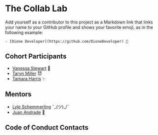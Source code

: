 # The Collab Lab

Add yourself as a contributor to this project as a Markdown link that links your name to your GitHub profile and shows your favorite emoji, as in the following example:

    - [Dione Developer](https://github.com/DioneDeveloper) 💅

## Cohort Participants

- [Vanessa Stewart](https://github.com/vanmars) 🌲
- [Taryn Miller](https://github.com/tarynblakemiller) 😈
- [Tamara Harris](https://github.com/CodenameTam) ✨

## Mentors
- [Lyle Schemmerling](https://github.com/lyleschemmerling) ¯\_(ツ)_/¯
- [Juan Andrade](https://github.com/jandrade) 👋

## Code of Conduct Contacts
